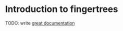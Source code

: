 # Introduction to fingertrees

TODO: write [great documentation](http://jacobian.org/writing/great-documentation/what-to-write/)
